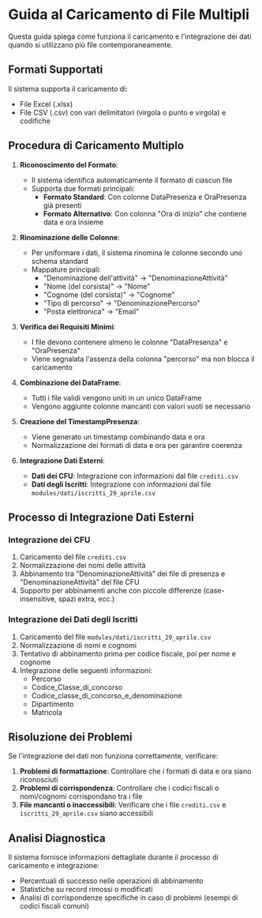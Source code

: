 # Guida al Caricamento di File Multipli

Questa guida spiega come funziona il caricamento e l'integrazione dei dati quando si utilizzano più file contemporaneamente.

## Formati Supportati

Il sistema supporta il caricamento di:
- File Excel (.xlsx)
- File CSV (.csv) con vari delimitatori (virgola o punto e virgola) e codifiche

## Procedura di Caricamento Multiplo

1. **Riconoscimento del Formato**:
   - Il sistema identifica automaticamente il formato di ciascun file
   - Supporta due formati principali:
     - **Formato Standard**: Con colonne DataPresenza e OraPresenza già presenti
     - **Formato Alternativo**: Con colonna "Ora di inizio" che contiene data e ora insieme

2. **Rinominazione delle Colonne**:
   - Per uniformare i dati, il sistema rinomina le colonne secondo uno schema standard
   - Mappature principali:
     - "Denominazione dell'attività" → "DenominazioneAttività"
     - "Nome (del corsista)" → "Nome"
     - "Cognome (del corsista)" → "Cognome" 
     - "Tipo di percorso" → "DenominazionePercorso"
     - "Posta elettronica" → "Email"

3. **Verifica dei Requisiti Minimi**:
   - I file devono contenere almeno le colonne "DataPresenza" e "OraPresenza"
   - Viene segnalata l'assenza della colonna "percorso" ma non blocca il caricamento

4. **Combinazione dei DataFrame**:
   - Tutti i file validi vengono uniti in un unico DataFrame
   - Vengono aggiunte colonne mancanti con valori vuoti se necessario

5. **Creazione del TimestampPresenza**:
   - Viene generato un timestamp combinando data e ora
   - Normalizzazione dei formati di data e ora per garantire coerenza

6. **Integrazione Dati Esterni**:
   - **Dati dei CFU**: Integrazione con informazioni dal file `crediti.csv`
   - **Dati degli Iscritti**: Integrazione con informazioni dal file `modules/dati/iscritti_29_aprile.csv`

## Processo di Integrazione Dati Esterni

### Integrazione dei CFU

1. Caricamento del file `crediti.csv`
2. Normalizzazione dei nomi delle attività
3. Abbinamento tra "DenominazioneAttività" dei file di presenza e "DenominazioneAttività" del file CFU
4. Supporto per abbinamenti anche con piccole differenze (case-insensitive, spazi extra, ecc.)

### Integrazione dei Dati degli Iscritti

1. Caricamento del file `modules/dati/iscritti_29_aprile.csv`
2. Normalizzazione di nomi e cognomi
3. Tentativo di abbinamento prima per codice fiscale, poi per nome e cognome
4. Integrazione delle seguenti informazioni:
   - Percorso
   - Codice_Classe_di_concorso
   - Codice_classe_di_concorso_e_denominazione
   - Dipartimento
   - Matricola

## Risoluzione dei Problemi

Se l'integrazione dei dati non funziona correttamente, verificare:
1. **Problemi di formattazione**: Controllare che i formati di data e ora siano riconosciuti
2. **Problemi di corrispondenza**: Controllare che i codici fiscali o nomi/cognomi corrispondano tra i file
3. **File mancanti o inaccessibili**: Verificare che i file `crediti.csv` e `iscritti_29_aprile.csv` siano accessibili

## Analisi Diagnostica

Il sistema fornisce informazioni dettagliate durante il processo di caricamento e integrazione:
- Percentuali di successo nelle operazioni di abbinamento
- Statistiche su record rimossi o modificati
- Analisi di corrispondenze specifiche in caso di problemi (esempi di codici fiscali comuni)
